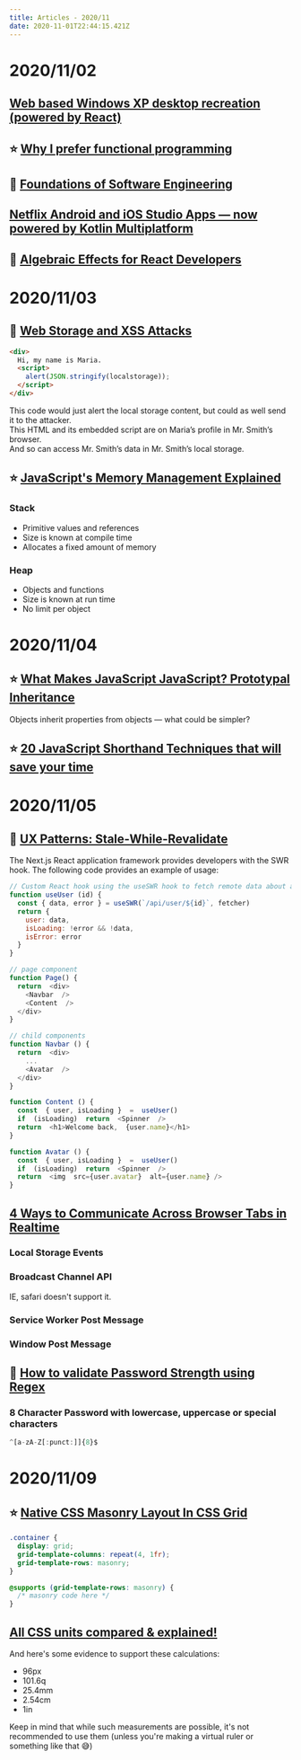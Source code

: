 ```yaml
---
title: Articles - 2020/11
date: 2020-11-01T22:44:15.421Z
---
```

# 2020/11/02
## [Web based Windows XP desktop recreation (powered by React)](https://winxp.now.sh/)
## ⭐️ [Why I prefer functional programming](http://www.haskellforall.com/2020/10/why-i-prefer-functional-programming.html)
## 🌟 [Foundations of Software Engineering](https://cmu-313.github.io/)
## [Netflix Android and iOS Studio Apps — now powered by Kotlin Multiplatform](https://netflixtechblog.com/netflix-android-and-ios-studio-apps-kotlin-multiplatform-d6d4d8d25d23)
## 🌟 [Algebraic Effects for React Developers](https://reesew.io/posts/react-algebraic-effects)

# 2020/11/03
## 🌟 [Web Storage and XSS Attacks](https://codeburst.io/web-storage-and-xss-attacks-4f83b0d08725)
```HTML
<div>
  Hi, my name is Maria.
  <script>
    alert(JSON.stringify(localstorage));
  </script>
</div>
```
This code would just alert the local storage content, but could as well send it to the attacker.\
This HTML and its embedded script are on Maria’s profile in Mr. Smith’s browser.\
And so can access Mr. Smith’s data in Mr. Smith’s local storage.

## ⭐️ [JavaScript's Memory Management Explained](https://felixgerschau.com/javascript-memory-management/)

### Stack
- Primitive values and references
- Size is known at compile time
- Allocates a fixed amount of memory

### Heap
- Objects and functions
- Size is known at run time
- No limit per object

# 2020/11/04
## ⭐️ [What Makes JavaScript JavaScript? Prototypal Inheritance](https://dmitripavlutin.com/javascript-prototypal-inheritance/)
Objects inherit properties from objects — what could be simpler?
## ⭐️ [20 JavaScript Shorthand Techniques that will save your time](https://jscurious.com/20-javascript-shorthand-techniques-that-will-save-your-time/)

# 2020/11/05
## 🌟 [UX Patterns: Stale-While-Revalidate](https://www.infoq.com/news/2020/11/ux-stale-while-revalidate/)
The Next.js React application framework provides developers with the SWR hook. The following code provides an example of usage:
```javascript
// Custom React hook using the useSWR hook to fetch remote data about a user 
function useUser (id) {
  const { data, error } = useSWR(`/api/user/${id}`, fetcher)
  return {
    user: data,
    isLoading: !error && !data,
    isError: error
  }
}

// page component
function Page() {
  return  <div>
    <Navbar  />
    <Content  />
  </div>
}

// child components
function Navbar () {
  return  <div>
    ...
    <Avatar  />
  </div>
}

function Content () {
  const  { user, isLoading }  =  useUser()
  if  (isLoading)  return  <Spinner  />
  return  <h1>Welcome back,  {user.name}</h1>
}

function Avatar () {
  const  { user, isLoading }  =  useUser()
  if  (isLoading)  return  <Spinner  />
  return  <img  src={user.avatar}  alt={user.name} />
}
```
## [4 Ways to Communicate Across Browser Tabs in Realtime](https://blog.bitsrc.io/4-ways-to-communicate-across-browser-tabs-in-realtime-e4f5f6cbedca)
### Local Storage Events
### Broadcast Channel API
IE, safari doesn't support it.
### Service Worker Post Message
### Window Post Message

## 🌟 [How to validate Password Strength using Regex](https://techearl.com/regular-expressions/regex-password-strength-validation)
### 8 Character Password with lowercase, uppercase or special characters
```javascript
^[a-zA-Z[:punct:]]{8}$
```

# 2020/11/09
## ⭐ ️[Native CSS Masonry Layout In CSS Grid](https://www.smashingmagazine.com/native-css-masonry-layout-css-grid/)
```css
.container {
  display: grid;
  grid-template-columns: repeat(4, 1fr);
  grid-template-rows: masonry;
}

```
```css
@supports (grid-template-rows: masonry) {
  /* masonry code here */
}
```
## [All CSS units compared & explained!](https://areknawo.com/all-css-units-compared-and-explained/)
And here's some evidence to support these calculations:
- 96px
- 101.6q
- 25.4mm
- 2.54cm
- 1in

Keep in mind that while such measurements are possible, it's not recommended to use them (unless you're making a virtual ruler or something like that 😅)